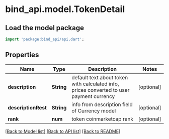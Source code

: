 # bind_api.model.TokenDetail

## Load the model package
```dart
import 'package:bind_api/api.dart';
```

## Properties
Name | Type | Description | Notes
------------ | ------------- | ------------- | -------------
**description** | **String** | default text about token with calculated info, prices converted to user payment currency | [optional] 
**descriptionRest** | **String** | info from description field of Currency model | [optional] 
**rank** | **num** | token coinmarketcap rank | [optional] 

[[Back to Model list]](../README.md#documentation-for-models) [[Back to API list]](../README.md#documentation-for-api-endpoints) [[Back to README]](../README.md)


